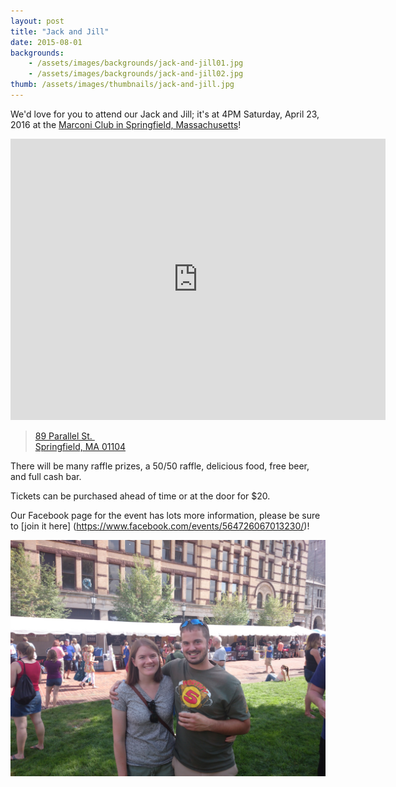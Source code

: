 ```yaml
---
layout: post
title: "Jack and Jill"
date: 2015-08-01
backgrounds:    
    - /assets/images/backgrounds/jack-and-jill01.jpg
    - /assets/images/backgrounds/jack-and-jill02.jpg
thumb: /assets/images/thumbnails/jack-and-jill.jpg
---
```


We'd love for you to attend our Jack and Jill; it's at 4PM Saturday, April 23, 2016 at the [Marconi Club in Springfield, Massachusetts](http://www.marconiclubinc.com/ )!

<iframe src="https://www.google.com/maps/embed?pb=!1m18!1m12!1m3!1d2959.0710591962224!2d-72.57940804837818!3d42.12736197910108!2m3!1f0!2f0!3f0!3m2!1i1024!2i768!4f13.1!3m3!1m2!1s0x89e6e7722e2a6a4d%3A0x837227a0b4ea114!2sMarconi+Club+Inc!5e0!3m2!1sen!2sus!4v1452917716498" width="600" height="450" frameborder="0" style="border:0" allowfullscreen></iframe>

> <a href="https://goo.gl/maps/FszUmPhzFBy">89 Parallel St. <br />
> Springfield, MA 01104</a>

There will be many raffle prizes, a 50/50 raffle, delicious food, free beer, and full cash bar.

Tickets can be purchased ahead of time or at the door for $20.

Our Facebook page for the event has lots more information, please be sure to [join it here] (https://www.facebook.com/events/564726067013230/)!

![Nick and Wendy](/assets/images/raunwendy/jack-and-jill01.jpg)
